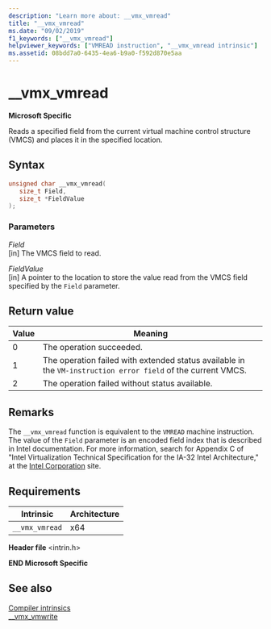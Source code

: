 ```yaml
---
description: "Learn more about: __vmx_vmread"
title: "__vmx_vmread"
ms.date: "09/02/2019"
f1_keywords: ["__vmx_vmread"]
helpviewer_keywords: ["VMREAD instruction", "__vmx_vmread intrinsic"]
ms.assetid: 08bdd7a0-6435-4ea6-b9a0-f592d870e5aa
---
```

# __vmx_vmread

**Microsoft Specific**

Reads a specified field from the current virtual machine control structure (VMCS) and places it in the specified location.

## Syntax

```C
unsigned char __vmx_vmread(
   size_t Field,
   size_t *FieldValue
);
```

### Parameters

*Field*\
[in] The VMCS field to read.

*FieldValue*\
[in] A pointer to the location to store the value read from the VMCS field specified by the `Field` parameter.

## Return value

|Value|Meaning|
|-----------|-------------|
|0|The operation succeeded.|
|1|The operation failed with extended status available in the `VM-instruction error field` of the current VMCS.|
|2|The operation failed without status available.|

## Remarks

The `__vmx_vmread` function is equivalent to the `VMREAD` machine instruction. The value of the `Field` parameter is an encoded field index that is described in Intel documentation. For more information, search for Appendix C of "Intel Virtualization Technical Specification for the IA-32 Intel Architecture," at the [Intel Corporation](https://software.intel.com/articles/intel-sdm) site.

## Requirements

|Intrinsic|Architecture|
|---------------|------------------|
|`__vmx_vmread`|x64|

**Header file** \<intrin.h>

**END Microsoft Specific**

## See also

[Compiler intrinsics](../intrinsics/compiler-intrinsics.md)\
[__vmx_vmwrite](../intrinsics/vmx-vmwrite.md)
